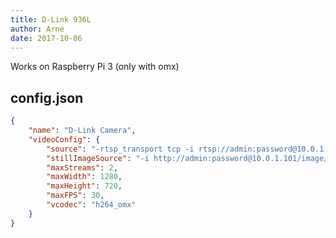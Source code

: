 ```yaml
---
title: D-Link 936L
author: Arne
date: 2017-10-06
---
```

Works on Raspberry Pi 3 (only with omx)

## config.json

```json
{
	"name": "D-Link Camera",
	"videoConfig": {
		"source": "-rtsp_transport tcp -i rtsp://admin:password@10.0.1.101:554/play1.sdp",
		"stillImageSource": "-i http://admin:password@10.0.1.101/image/jpeg.cgi",
		"maxStreams": 2,
		"maxWidth": 1280,
		"maxHeight": 720,
		"maxFPS": 30,
		"vcodec": "h264_omx"
	}
}
```
